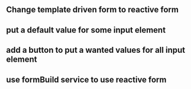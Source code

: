 ## Change template driven form to reactive form

## put a default value for some input element

## add a button to put a wanted values for all input element

## use formBuild service to use reactive form
